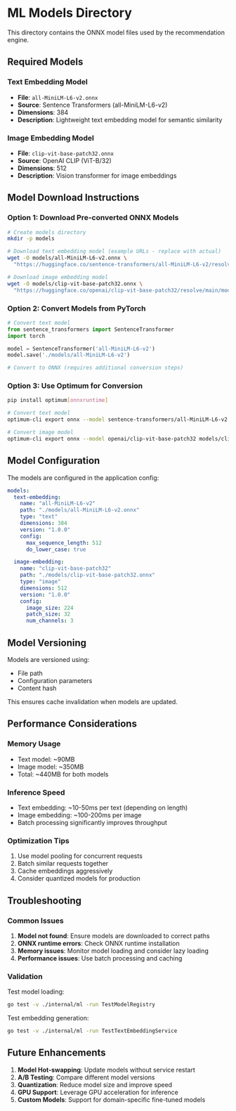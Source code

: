 # ML Models Directory

This directory contains the ONNX model files used by the recommendation engine.

## Required Models

### Text Embedding Model
- **File**: `all-MiniLM-L6-v2.onnx`
- **Source**: Sentence Transformers (all-MiniLM-L6-v2)
- **Dimensions**: 384
- **Description**: Lightweight text embedding model for semantic similarity

### Image Embedding Model
- **File**: `clip-vit-base-patch32.onnx`
- **Source**: OpenAI CLIP (ViT-B/32)
- **Dimensions**: 512
- **Description**: Vision transformer for image embeddings

## Model Download Instructions

### Option 1: Download Pre-converted ONNX Models

```bash
# Create models directory
mkdir -p models

# Download text embedding model (example URLs - replace with actual)
wget -O models/all-MiniLM-L6-v2.onnx \
  "https://huggingface.co/sentence-transformers/all-MiniLM-L6-v2/resolve/main/model.onnx"

# Download image embedding model
wget -O models/clip-vit-base-patch32.onnx \
  "https://huggingface.co/openai/clip-vit-base-patch32/resolve/main/model.onnx"
```

### Option 2: Convert Models from PyTorch

```python
# Convert text model
from sentence_transformers import SentenceTransformer
import torch

model = SentenceTransformer('all-MiniLM-L6-v2')
model.save('./models/all-MiniLM-L6-v2')

# Convert to ONNX (requires additional conversion steps)
```

### Option 3: Use Optimum for Conversion

```bash
pip install optimum[onnxruntime]

# Convert text model
optimum-cli export onnx --model sentence-transformers/all-MiniLM-L6-v2 models/all-MiniLM-L6-v2/

# Convert image model
optimum-cli export onnx --model openai/clip-vit-base-patch32 models/clip-vit-base-patch32/
```

## Model Configuration

The models are configured in the application config:

```yaml
models:
  text-embedding:
    name: "all-MiniLM-L6-v2"
    path: "./models/all-MiniLM-L6-v2.onnx"
    type: "text"
    dimensions: 384
    version: "1.0.0"
    config:
      max_sequence_length: 512
      do_lower_case: true

  image-embedding:
    name: "clip-vit-base-patch32"
    path: "./models/clip-vit-base-patch32.onnx"
    type: "image"
    dimensions: 512
    version: "1.0.0"
    config:
      image_size: 224
      patch_size: 32
      num_channels: 3
```

## Model Versioning

Models are versioned using:
- File path
- Configuration parameters
- Content hash

This ensures cache invalidation when models are updated.

## Performance Considerations

### Memory Usage
- Text model: ~90MB
- Image model: ~350MB
- Total: ~440MB for both models

### Inference Speed
- Text embedding: ~10-50ms per text (depending on length)
- Image embedding: ~100-200ms per image
- Batch processing significantly improves throughput

### Optimization Tips
1. Use model pooling for concurrent requests
2. Batch similar requests together
3. Cache embeddings aggressively
4. Consider quantized models for production

## Troubleshooting

### Common Issues

1. **Model not found**: Ensure models are downloaded to correct paths
2. **ONNX runtime errors**: Check ONNX runtime installation
3. **Memory issues**: Monitor model loading and consider lazy loading
4. **Performance issues**: Use batch processing and caching

### Validation

Test model loading:

```bash
go test -v ./internal/ml -run TestModelRegistry
```

Test embedding generation:

```bash
go test -v ./internal/ml -run TestTextEmbeddingService
```

## Future Enhancements

1. **Model Hot-swapping**: Update models without service restart
2. **A/B Testing**: Compare different model versions
3. **Quantization**: Reduce model size and improve speed
4. **GPU Support**: Leverage GPU acceleration for inference
5. **Custom Models**: Support for domain-specific fine-tuned models